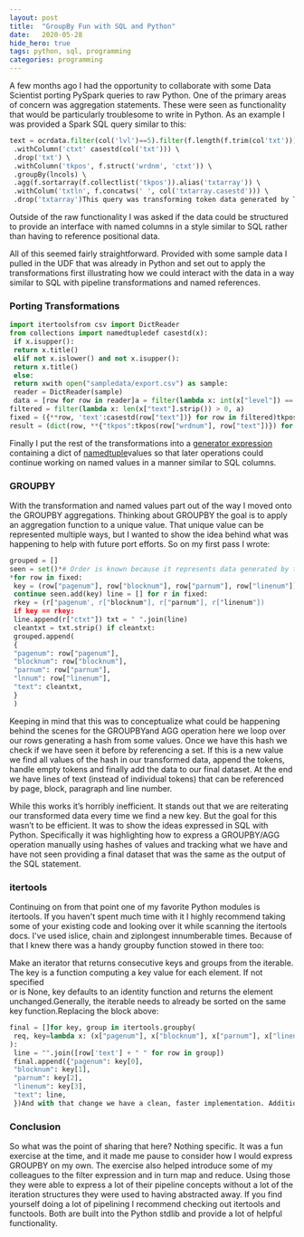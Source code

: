 ```yaml
---
layout:	post
title:	"GroupBy Fun with SQL and Python"
date:	2020-05-28
hide_hero: true
tags: python, sql, programming
categories: programming
---
```


A few months ago I had the opportunity to collaborate with some Data Scientist porting PySpark queries to raw Python. One of the primary areas of concern was aggregation statements. These were seen as functionality that would be particularly troublesome to write in Python. As an example I was provided a Spark SQL query similar to this:

```python
text = ocrdata.filter(col('lvl')==5).filter(f.length(f.trim(col'txt'))) > 0).select(txtcols) \  
 .withColumn('ctxt' casestd(col('txt'))) \  
 .drop('txt') \  
 .withColumn('tkpos', f.struct('wrdnm', 'ctxt')) \  
 .groupBy(lncols) \  
 .agg(f.sortarray(f.collectlist('tkpos')).alias('txtarray')) \  
 .withColum('txtln', f.concatws(' ', col('txtarray.casestd'))) \  
 .drop('txtarray')This query was transforming token data generated by Tesseract into lines. Beyond the aggregation operation there was also some concern that the operation may be ran against quite large datasets depending on how much [Tesseract](https://github.com/tesseract-ocr) output was being manipulated at once.
```

Outside of the raw functionality I was asked if the data could be structured to provide an interface with named columns in a style similar to SQL rather than having to reference positional data.

All of this seemed fairly straightforward. Provided with some sample data I pulled in the UDF that was already in Python and set out to apply the transformations first illustrating how we could interact with the data in a way similar to SQL with pipeline transformations and named references.

### Porting Transformations

```python
import itertoolsfrom csv import DictReader  
from collections import namedtupledef casestd(x):  
 if x.isupper():  
 return x.title()  
 elif not x.islower() and not x.isupper():  
 return x.title()  
 else:  
 return xwith open("sampledata/export.csv") as sample:  
 reader = DictReader(sample)  
 data = [row for row in reader]a = filter(lambda x: int(x["level"]) == 5, data)  
filtered = filter(lambda x: len(x["text"].strip()) > 0, a)  
fixed = ({**row, 'text':casestd(row["text"])} for row in filtered)tkpos = namedtuple("tkpos", "wordnum, text")  
result = (dict(row, **{"tkpos":tkpos(row["wrdnum"], row["text"])}) for row in fixed)To start I read the data in with a [DictReader](https://docs.python.org/3.7/library/csv.html#csv.DictReader) which allowed me to reference values by name like “level” and “text”. I then applied similar data transformations making use of [filter](https://docs.python.org/3.7/library/functions.html#filter), [comprehensions](https://docs.python.org/3/tutorial/datastructures.html#list-comprehensions), and [unpacking](https://docs.python.org/3/reference/expressions.html) to try and keep a style similar to some PySpark operations.
```

Finally I put the rest of the transformations into a [generator expression](https://www.python.org/dev/peps/pep-0289/) containing a dict of [namedtuple](https://docs.python.org/3.7/library/collections.html#collections.namedtuple)values so that later operations could continue working on named values in a manner similar to SQL columns.

### GROUPBY

With the transformation and named values part out of the way I moved onto the GROUPBY aggregations. Thinking about GROUPBY the goal is to apply an aggregation function to a unique value. That unique value can be represented multiple ways, but I wanted to show the idea behind what was happening to help with future port efforts. So on my first pass I wrote:

```python
grouped = []  
seen = set()*# Order is known because it represents data generated by tesseract  
*for row in fixed:  
 key = (row["pagenum"], row["blocknum"], row["parnum"], row["linenum"]) if key in seen:  
 continue seen.add(key) line = [] for r in fixed:  
 rkey = (r["pagenum', r["blocknum"], r["parnum"], r["linenum"])  
 if key == rkey:  
 line.append(r["ctxt"]) txt = " ".join(line)  
 cleantxt = txt.strip() if cleantxt:  
 grouped.append(  
 {  
 "pagenum": row["pagenum"],  
 "blocknum": row["blocknum"],  
 "parnum": row["parnum"],  
 "lnnum": row["linenum"],  
 "text": cleantxt,  
 }  
 )
``` 

Keeping in mind that this was to conceptualize what could be happening behind the scenes for the GROUPBYand AGG operation here we loop over our rows generating a hash from some values. Once we have this hash we check if we have seen it before by referencing a set. If this is a new value we find all values of the hash in our transformed data, append the tokens, handle empty tokens and finally add the data to our final dataset. At the end we have lines of text (instead of individual tokens) that can be referenced by page, block, paragraph and line number.

While this works it’s horribly inefficient. It stands out that we are reiterating our transformed data every time we find a new key. But the goal for this wasn’t to be efficient. It was to show the ideas expressed in SQL with Python. Specifically it was highlighting how to express a GROUPBY/AGG operation manually using hashes of values and tracking what we have and have not seen providing a final dataset that was the same as the output of the SQL statement.

### itertools

Continuing on from that point one of my favorite Python modules is itertools. If you haven't spent much time with it I highly recommend taking some of your existing code and looking over it while scanning the itertools docs. I've used islice, chain and ziplongest innumberable times. Because of that I knew there was a handy groupby function stowed in there too:

Make an iterator that returns consecutive keys and groups from the iterable.  
The key is a function computing a key value for each element. If not specified  
or is None, key defaults to an identity function and returns the element  
unchanged.Generally, the iterable needs to already be sorted on the same key function.Replacing the block above:

```python
final = []for key, group in itertools.groupby(  
 req, key=lambda x: (x["pagenum"], x["blocknum"], x["parnum"], x["linenum"])  
):  
 line = "".join([row['text'] + " " for row in group])  
 final.append({"pagenum": key[0],  
 "blocknum": key[1],  
 "parnum": key[2],  
 "linenum": key[3],  
 "text": line,  
 })And with that change we have a clean, faster implementation. Additionally since this was a port of Spark SQL if the data was to get truly large it wouldn’t be much work to start iterating through all of the pipeline in batches since we can use generators all the way through.
```

### Conclusion

So what was the point of sharing that here? Nothing specific. It was a fun exercise at the time, and it made me pause to consider how I would express GROUPBY on my own. The exercise also helped introduce some of my colleagues to the filter expression and in turn map and reduce. Using those they were able to express a lot of their pipeline concepts without a lot of the iteration structures they were used to having abstracted away. If you find yourself doing a lot of pipelining I recommend checking out itertools and functools. Both are built into the Python stdlib and provide a lot of helpful functionality.
